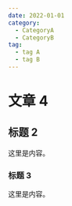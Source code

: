 ```yaml
---
date: 2022-01-01
category:
  - CategoryA
  - CategoryB
tag:
  - tag A
  - tag B
---
```


# 文章 4

## 标题 2

这里是内容。

### 标题 3

这里是内容。
